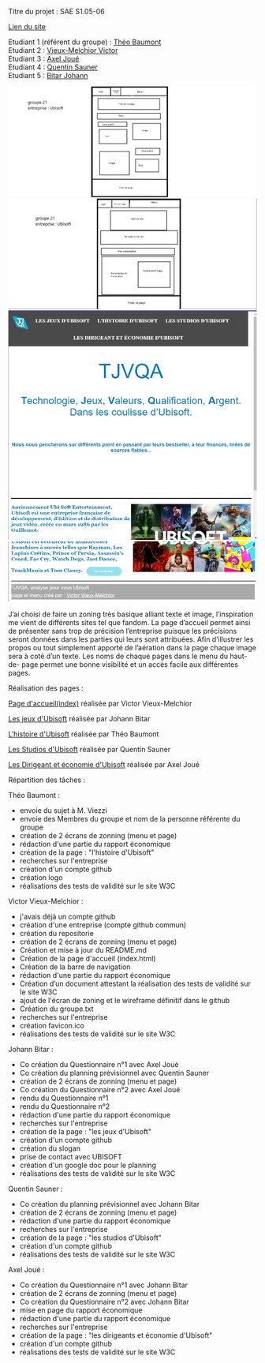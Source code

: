 Titre du projet : SAE S1.05-06

[Lien du site](https://tjvqa.github.io/SAE_05-06/)

Etudiant 1 (référent du groupe) :  [Théo Baumont](mailto:tbaumon2@edu.univ-fcomte.fr?subject=SAE_1_05_06) \
Etudiant 2 : [Vieux-Melchior Victor](mailto:vvieuxme@edu.univ-fcomte.fr?subject=SAE_1_05_06) \
Etudiant 3 : [Axel Joué](mailto:ajoue@edu.univ-fcomte.fr?subject=SAE_1_05_06) \
Etudiant 4 : [Quentin Sauner ](mailto:qsauner@edu.univ-fcomte.fr?subject=SAE_1_05_06) \
Etudiant 5 : [Bitar Johann](mailto:jbitar@edu.univ-fcomte.fr?subject=SAE_1_05_06)
                          
![écran de zoning menu](doc/zoninga.png)
![écran de zoning page](doc/zoningb.png)
![écran prototype](doc/prototype_1.png)
![écran prototype](doc/prototype_2.png)

J’ai choisi de faire un zoning très basique alliant texte et image, l’inspiration me vient de différents sites tel que fandom.
La page d’accueil permet ainsi de présenter sans trop de précision l’entreprise puisque les précisions seront données dans les parties qui leurs sont attribuées.
Afin d’illustrer les propos ou tout simplement apporté de l’aération dans la page chaque image sera à coté d’un texte.
Les noms de chaque pages dans le menu du haut-de- page permet une bonne visibilité et un accès facile aux différentes pages.


Réalisation des pages :

[Page d'accueil(index)](https://tjvqa.github.io/SAE_05-06/index.html) réalisée par Victor Vieux-Melchior

[Les jeux d'Ubisoft](https://tjvqa.github.io/SAE_05-06/Les%20Jeux%20d'Ubisoft.html) réalisée par Johann Bitar

[L'histoire d'Ubisoft](https://tjvqa.github.io/SAE_05-06/L'Histoire%20d'Ubisoft.html) réalisée par Théo Baumont

[Les Studios d'Ubisoft](https://tjvqa.github.io/SAE_05-06/Les%20studios%20d'Ubisoft.html) réalisée par Quentin Sauner

[Les Dirigeant et économie d'Ubisoft](https://tjvqa.github.io/SAE_05-06/Les%20Dirigeant%20et%20%C3%A9conomie%20d'Ubisoft.html) réalisée par Axel Joué


Répartition des tâches :

Théo Baumont : 
 - envoie du sujet à M. Viezzi
 - envoie des Membres du groupe et nom de la personne référente du groupe
 - création de 2 écrans de zonning (menu et page)
 - rédaction d'une partie du rapport économique
 - création de la page : "l'histoire d'Ubisoft"
 - recherches sur l'entreprise
 - création d'un compte github
 - création logo
 - réalisations des tests de validité sur le site W3C

Victor Vieux-Melchior : 
 - j'avais déjà un compte github
 - création d'une entreprise (compte github commun)
 - création du repositorie 
 - création de 2 écrans de zonning (menu et page)
 - Création et mise à jour du README.md
 - Création de la page d'accueil (index.html)
 - Création de la barre de navigation
 - rédaction d'une partie du rapport économique
 - Création d’un document attestant la réalisation des tests de validité sur le site W3C 
 - ajout de l'écran de zoning et le wireframe définitif dans le github
 - Création du groupe.txt
 - recherches sur l'entreprise
 - création favicon.ico
 - réalisations des tests de validité sur le site W3C
 

Johann Bitar :
 - Co création du Questionnaire n°1 avec Axel Joué
 - Co création du planning prévisionnel avec Quentin Sauner 
 - création de 2 écrans de zonning (menu et page)
 - Co création du Questionnaire n°2 avec Axel Joué
 - rendu du Questionnaire n°1
 - rendu du Questionnaire n°2
 - rédaction d'une partie du rapport économique
 - recherches sur l'entreprise
 - création de la page : "les jeux d'Ubisoft"
 - création d'un compte github
 - création du slogan
 - prise de contact avec UBISOFT
 - création d'un google doc pour le planning
 - réalisations des tests de validité sur le site W3C

Quentin Sauner :
 - Co création du planning prévisionnel avec Johann Bitar
 - création de 2 écrans de zonning (menu et page)
 - rédaction d'une partie du rapport économique
 - recherches sur l'entreprise
 - création de la page : "les studios d'Ubisoft"
 - création d'un compte github
 - réalisations des tests de validité sur le site W3C

Axel Joué :
 - Co création du Questionnaire n°1 avec Johann Bitar
 - création de 2 écrans de zonning (menu et page)
 - Co création du Questionnaire n°2 avec Johann Bitar
 - mise en page du rapport économique
 - rédaction d'une partie du rapport économique
 - recherches sur l'entreprise
 - création de la page : "les dirigeants et économie d'Ubisoft"
 - création d'un compte github
 - réalisations des tests de validité sur le site W3C